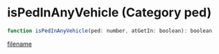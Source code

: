 # isPedInAnyVehicle (Category ped)

```js
function isPedInAnyVehicle(ped: number, atGetIn: boolean): boolean
```

[filename](isPedInAnyVehicle_m.md ':include')